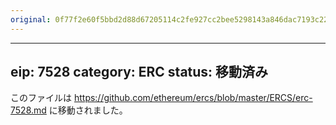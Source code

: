 ```yaml
---
original: 0f77f2e60f5bbd2d88d67205114c2fe927cc2bee5298143a846dac7193c22f70
---
```


---
eip: 7528
category: ERC
status: 移動済み
---

このファイルは https://github.com/ethereum/ercs/blob/master/ERCS/erc-7528.md に移動されました。